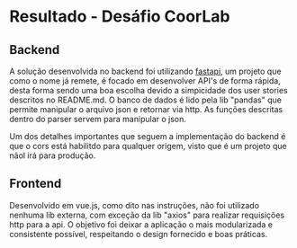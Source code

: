 # Resultado - Desáfio CoorLab

## Backend

A solução desenvolvida no backend foi utilizando [fastapi](https://fastapi.tiangolo.com/), um projeto que como o nome já remete, é focado em desenvolver API's de forma rápida, desta forma sendo uma boa escolha devido a simpicidade dos user stories descritos no README.md. O banco de dados é lido pela lib "pandas" que permite manipular o arquivo json e retornar via http. As funções descritas dentro do parser servem para manipular o json.

Um dos detalhes importantes que seguem a implementação do backend é que o cors está habilitdo para qualquer origem, visto que é um projeto que nãol irá para produção.

## Frontend

Desenvolvido em vue.js, como dito nas instruções, não foi utilizado nenhuma lib externa, com exceção da lib "axios" para realizar requisições http para a api. O objetivo foi deixar a aplicação o mais modularizada e consistente possível, respeitando o design fornecido e boas práticas.
